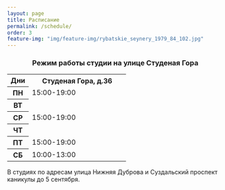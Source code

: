 ```yaml
---
layout: page
title: Расписание
permalink: /schedule/
order: 3
feature-img: "img/feature-img/rybatskie_seynery_1979_84_102.jpg"
---
```

<div><h3 id = "schedule-spasskaya-i-suzdalsky" align="center">Режим работы студии на улице Студеная Гора</h3>
<table class="gray-table" cellspacing='0'> <!-- cellspacing='0' is important, must stay -->
	<tr>
		<th width="18%">Дни</th>
		<th>Студеная Гора, д.36</th>
	</tr><!-- Table Header -->
	<tr>
		<th>ПН</th>
		<td>15:00-19:00</td>
	</tr><!-- Table Row -->
	<tr class='even'>
		<th>ВТ</th>
		<td></td>
	</tr><!-- Darker Table Row -->
	<tr>
		<th>СР</th>
		<td>15:00-19:00</td>
	</tr><!-- Table Row -->
	<tr class='even'>
		<th>ЧТ</th>
		<td></td>
	<tr>
		<th>ПТ</th>
		<td>15:00-19:00</td>
	</tr><!-- Table Row -->
	<tr class='even'>
		<th>СБ</th>
		<td>10:00-13:00</td>
	</tr><!-- Darker Table Row -->
</table></div>
<p>В студиях по адресам улица Нижняя Дуброва и Суздальский проспект каникулы до 5 сентября.</p>
